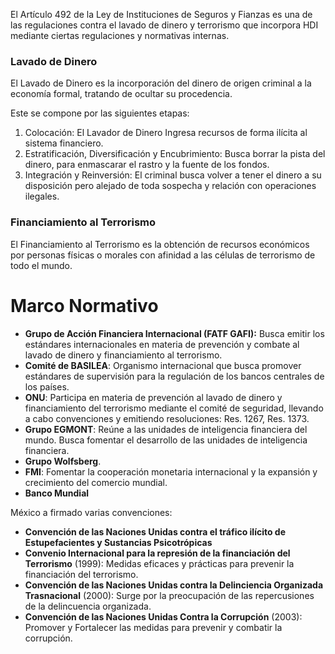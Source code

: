 
El Artículo 492 de la Ley de Instituciones de Seguros y Fianzas es una de las regulaciones contra el lavado de dinero y terrorismo que incorpora HDI mediante ciertas regulaciones y normativas internas.

### Lavado de Dinero
El Lavado de Dinero es la incorporación del dinero de origen criminal a la economía formal, tratando de ocultar su procedencia.

Este se compone por las siguientes etapas:
1. Colocación: El Lavador de Dinero Ingresa recursos de forma ilícita al sistema financiero.
2. Estratificación, Diversificación y Encubrimiento: Busca borrar la pista del dinero, para enmascarar el rastro y la fuente de los fondos.
3. Integración y Reinversión: El criminal busca volver a tener el dinero a su disposición pero alejado de toda sospecha y relación con operaciones ilegales.

### Financiamiento al Terrorismo
El Financiamiento al Terrorismo es la obtención de recursos económicos por personas físicas o morales con afinidad a las células de terrorismo de todo el mundo.


# Marco Normativo
- **Grupo de Acción Financiera Internacional (FATF GAFI):** Busca emitir los estándares internacionales en materia de prevención y combate al lavado de dinero y financiamiento al terrorismo. 
- **Comité de BASILEA**: Organismo internacional que busca promover estándares de supervisión para la regulación de los bancos centrales de los países.
- **ONU**: Participa en materia de prevención al lavado de dinero y financiamiento del terrorismo mediante el comité de seguridad, llevando a cabo convenciones y emitiendo resoluciones: Res. 1267, Res. 1373.
- **Grupo EGMONT**: Reúne a las unidades de inteligencia financiera del mundo. Busca fomentar el desarrollo de las unidades de inteligencia financiera.
- **Grupo Wolfsberg**.
- **FMI**: Fomentar la cooperación monetaria internacional y la expansión y crecimiento del comercio mundial.
- **Banco Mundial**

México a firmado varias convenciones:
- **Convención de las Naciones Unidas contra el tráfico ilícito de Estupefacientes y Sustancias Psicotrópicas**
- **Convenio Internacional para la represión de la financiación del Terrorismo** (1999): Medidas eficaces y prácticas para prevenir la financiación del terrorismo.
- **Convención de las Naciones Unidas contra la Delinciencia Organizada Trasnacional** (2000): Surge por la preocupación de las repercusiones de la delincuencia organizada.
- **Convención de las Naciones Unidas Contra la Corrupción** (2003): Promover y Fortalecer las medidas para prevenir y combatir la corrupción.